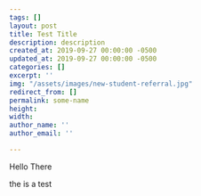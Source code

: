 ```yaml
---
tags: []
layout: post
title: Test Title
description: description
created_at: 2019-09-27 00:00:00 -0500
updated_at: 2019-09-27 00:00:00 -0500
categories: []
excerpt: ''
img: "/assets/images/new-student-referral.jpg"
redirect_from: []
permalink: some-name
height: 
width: 
author_name: ''
author_email: ''

---
```

Hello There

the is a test